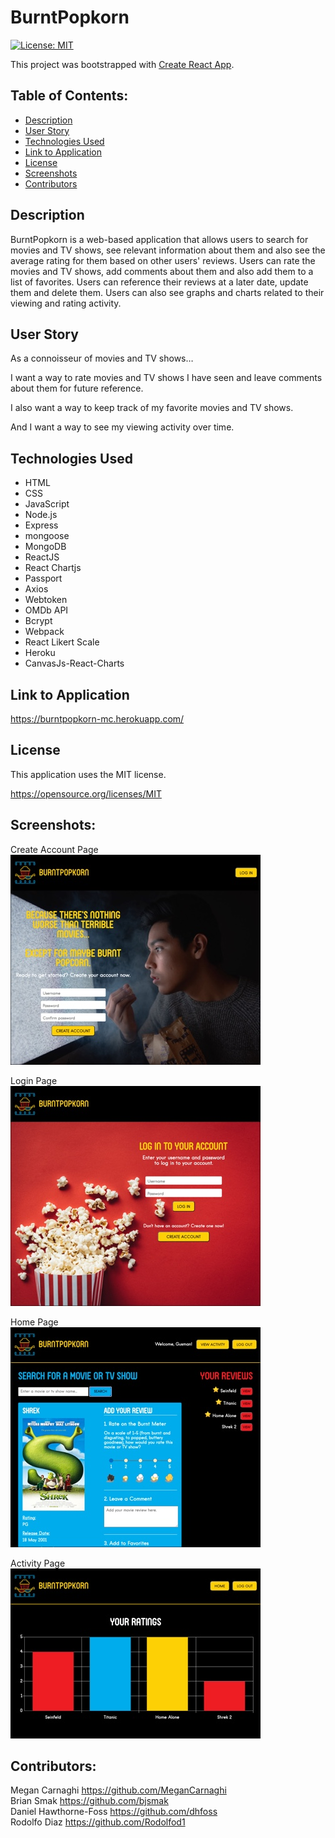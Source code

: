 # BurntPopkorn

[![License: MIT](https://img.shields.io/badge/License-MIT-yellow.svg)](https://opensource.org/licenses/MIT)

This project was bootstrapped with [Create React App](https://github.com/facebook/create-react-app).

## Table of Contents:

- [Description](#description)
- [User Story](#user-story)
- [Technologies Used](#technologies-used)
- [Link to Application](#link-to-application)
- [License](#license)
- [Screenshots](#screenshots)
- [Contributors](#contributors)

## Description

BurntPopkorn is a web-based application that allows users to search for movies and TV shows, see relevant information about them and also see the average rating for them based on other users' reviews. Users can rate the movies and TV shows, add comments about them and also add them to a list of favorites. Users can reference their reviews at a later date, update them and delete them. Users can also see graphs and charts related to their viewing and rating activity.

## User Story

As a connoisseur of movies and TV shows…

I want a way to rate movies and TV shows I have seen and leave comments about them for future reference.

I also want a way to keep track of my favorite movies and TV shows.

And I want a way to see my viewing activity over time.

## Technologies Used

- HTML
- CSS
- JavaScript
- Node.js
- Express
- mongoose
- MongoDB
- ReactJS
- React Chartjs
- Passport
- Axios
- Webtoken
- OMDb API
- Bcrypt
- Webpack
- React Likert Scale
- Heroku
- CanvasJs-React-Charts

## Link to Application

https://burntpopkorn-mc.herokuapp.com/

## License

This application uses the MIT license.

<https://opensource.org/licenses/MIT>

## Screenshots:

Create Account Page  
![createaccount](readmeImages/createaccount.jpg)

Login Page  
![loginpage](readmeImages/loginpage.jpg)

Home Page  
![homepage](readmeImages/homepage.jpg)

Activity Page  
![activitypage](readmeImages/activitypage.jpg)

## Contributors:

Megan Carnaghi <https://github.com/MeganCarnaghi><br>
Brian Smak <https://github.com/bjsmak><br>
Daniel Hawthorne-Foss <https://github.com/dhfoss><br>
Rodolfo Diaz <https://github.com/Rodolfod1>
